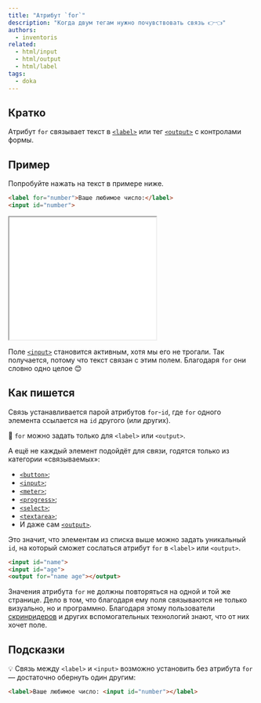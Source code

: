 ```yaml
---
title: "Атрибут `for`"
description: "Когда двум тегам нужно почувствовать связь 👉👈"
authors:
  - inventoris
related:
  - html/input
  - html/output
  - html/label
tags:
  - doka
---
```


## Кратко

Атрибут `for` связывает текст в [`<label>`](/html/label/) или тег [`<output>`](/html/output/) с контролами формы.

## Пример

Попробуйте нажать на текст в примере ниже.

```html
<label for="number">Ваше любимое число:</label>
<input id="number">
```

<iframe title="Базовый пример" src="demos/basic/" height="250"></iframe>

Поле [`<input>`](/html/input/) становится активным, хотя мы его не трогали. Так получается, потому что текст связан с этим полем. Благодаря `for` они словно одно целое 😊

## Как пишется

Связь устанавливается парой атрибутов `for`-`id`, где `for` одного элемента ссылается на `id` другого (или других).

<aside>

👾 `for` можно задать только для `<label>` или `<output>`.

</aside>

А ещё не каждый элемент подойдёт для связи, годятся только из категории «связываемых»:

- [`<button>`](/html/button/);
- [`<input>`](/html/input/);
- [`<meter>`](/html/meter/);
- [`<progress>`](/html/progress/);
- [`<select>`](/html/select/);
- [`<textarea>`](/html/textarea/);
- И даже сам [`<output>`](/html/output/).

Это значит, что элементам из списка выше можно задать уникальный `id`, на который сможет сослаться атрибут `for` в `<label>` или `<output>`.

```html
<input id="name">
<input id="age">
<output for="name age"></output>
```

Значения атрибута `for` не должны повторяться на одной и той же странице. Дело в том, что благодаря ему поля связываются не только визуально, но и программно. Благодаря этому пользователи [скринридеров](/a11y/screenreaders/) и других вспомогательных технологий знают, что от них хочет поле.

## Подсказки

💡 Связь между `<label>` и `<input>` возможно установить без атрибута `for` — достаточно обернуть один другим:

```html
<label>Ваше любимое число: <input id="number"></label>
```
